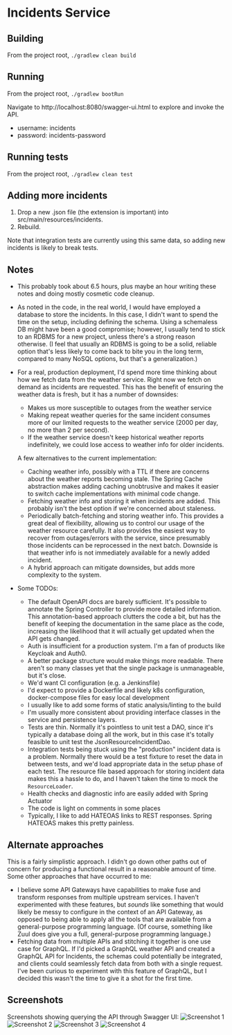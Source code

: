 # Incidents Service

## Building
From the project root, `./gradlew clean build`

## Running
From the project root, `./gradlew bootRun`

Navigate to http://localhost:8080/swagger-ui.html to explore and invoke the API.

* username: incidents
* password: incidents-password

## Running tests
From the project root, `./gradlew clean test`

## Adding more incidents
1. Drop a new .json file (the extension is important) into src/main/resources/incidents.
2. Rebuild.

Note that integration tests are currently using this same data, so adding new incidents is likely to break
tests.

## Notes
* This probably took about 6.5 hours, plus maybe an hour writing these notes and doing mostly
  cosmetic code cleanup.
* As noted in the code, in the real world, I would have employed a database to store the
  incidents. In this case, I didn't want to spend the time on the setup, including defining
  the schema. Using a schemaless DB might have been a good compromise; however, I usually
  tend to stick to an RDBMS for a new project, unless there's a strong reason otherwise.
  (I feel that usually an RDBMS is going to be a solid, reliable option that's less likely
  to come back to bite you in the long term, compared to many NoSQL options, but that's a
  generalization.)
* For a real, production deployment, I'd spend more time thinking about how we fetch data
  from the weather service. Right now we fetch on demand as incidents are requested. This
  has the benefit of ensuring the weather data is fresh, but it has a number of downsides:
  * Makes us more susceptible to outages from the weather service
  * Making repeat weather queries for the same incident consumes more of our limited requests
    to the weather service (2000 per day, no more than 2 per second).
  * If the weather service doesn't keep historical weather reports indefinitely, we could lose
    access to weather info for older incidents.
    
  A few alternatives to the current implementation:
    * Caching weather info, possibly with a TTL if there are concerns about the weather reports
      becoming stale. The Spring Cache abstraction makes adding caching unobtrusive and makes it
      easier to switch cache implementations with minimal code change.
    * Fetching weather info and storing it when incidents are added. This probably isn't the best
      option if we're concerned about staleness.
    * Periodically batch-fetching and storing weather info. This provides a great deal of flexibility,
      allowing us to control our usage of the weather resource carefully. It also provides the easiest
      way to recover from outages/errors with the service, since presumably those incidents can be
      reprocessed in the next batch. Downside is that weather info is not immediately available for a
      newly added incident.
    * A hybrid approach can mitigate downsides, but adds more complexity to the system.
* Some TODOs:
  * The default OpenAPI docs are barely sufficient. It's possible to annotate the Spring Controller
    to provide more detailed information. This annotation-based approach clutters the code a bit, but
    has the benefit of keeping the documentation in the same place as the code, increasing the likelihood
    that it will actually get updated when the API gets changed.
  * Auth is insufficient for a production system. I'm a fan of products like Keycloak and Auth0.
  * A better package structure would make things more readable. There aren't so many classes yet that the
    single package is unmanageable, but it's close.
  * We'd want CI configuration (e.g. a Jenkinsfile)
  * I'd expect to provide a Dockerfile and likely k8s configuration, docker-compose files for easy local development
  * I usually like to add some forms of static analysis/linting to the build
  * I'm usually more consistent about providing interface classes in the service and persistence layers.
  * Tests are thin. Normally it's pointless to unit test a DAO, since it's typically a database doing all
    the work, but in this case it's totally feasible to unit test the JsonResourceIncidentDao. 
  * Integration tests being stuck using the "production" incident data is a problem. Normally there would be a test
    fixture to reset the data in between tests, and we'd load appropriate data in the setup phase of each test. The
    resource file based approach for storing incident data makes this a hassle to do, and I haven't taken the time
    to mock the `ResourceLoader`.
  * Health checks and diagnostic info are easily added with Spring Actuator
  * The code is light on comments in some places
  * Typically, I like to add HATEOAS links to REST responses. Spring HATEOAS makes this pretty painless.
  
## Alternate approaches
This is a fairly simplistic approach. I didn't go down other paths out of concern for producing a functional
result in a reasonable amount of time. Some other approaches that have occurred to me:
* I believe some API Gateways have capabilities to make fuse and transform responses from multiple upstream
  services. I haven't experimented with these features, but _sounds_ like something that would likely be messy
  to configure in the context of an API Gateway, as opposed to being able to apply all the tools that are
  available from a general-purpose programming language. (Of course, something like Zuul does give you a full,
  general-purpose programming language.)
* Fetching data from multiple APIs and stitching it together is one use case for GraphQL. If I'd picked a GraphQL
  weather API and created a GraphQL API for Incidents, the schemas could potentially be integrated, and clients
  could seamlessly fetch data from both with a single request. I've been curious to experiment with this feature
  of GraphQL, but I decided this wasn't the time to give it a shot for the first time.

## Screenshots
Screenshots showing querying the API through Swagger UI:
![Screenshot 1](Incident%20service%20screen%20shot%201.png)
![Screenshot 2](Incident%20service%20screen%20shot%202.png)
![Screenshot 3](Incident%20service%20screen%20shot%203.png)
![Screenshot 4](Incident%20service%20screen%20shot%204.png)